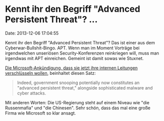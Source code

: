 Kennt ihr den Begriff \"Advanced Persistent Threat\"? \...
==========================================================

Date: 2013-12-06 17:04:55

Kennt ihr den Begriff \"Advanced Persistent Threat\"? Das ist einer aus
dem Cyberwar-Bullshit-Bingo. APT. Wenn man im Moment Vorträge bei
irgendwelchen unseriösen Security-Konferenzen reinkriegen will, muss man
irgendwas mit APT einreichen. Gemeint ist damit sowas wie Stuxnet.

[Die Microsoft-Ankündigung, dass sie jetzt ihre internen Leitungen
verschlüsseln
wollen](http://blogs.technet.com/b/microsoft_blog/archive/2013/12/04/protecting-customer-data-from-government-snooping.aspx),
beinhaltet diesen Satz:

> Indeed, government snooping potentially now constitutes an "advanced
> persistent threat," alongside sophisticated malware and cyber attacks.

Mit anderen Worten: Die US-Regierung steht auf einem Niveau wie \"die
Russenmafia\" und \"die Chinesen\". Sehr schön, dass das mal eine große
Firma wie Microsoft so klar ansagt.
